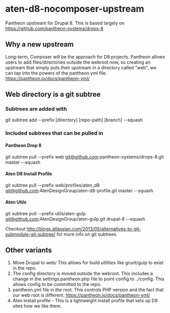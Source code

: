 # aten-d8-nocomposer-upstream
Pantheon upstream for Drupal 8. This is based largely on https://github.com/pantheon-systems/drops-8

## Why a new upstream
Long-term, Composer will be the approach for D8 projects. Pantheon allows users to add files/directories outside the webroot now, so creating an upstream that simply puts their upstream in a directory called "web", we can tap into the powers of the pantheon.yml file. https://pantheon.io/docs/pantheon-yml/

## Web directory is a git subtree

### Subtrees are added with
git subtree add --prefix [directory] [repo-path] [branch] --squash

### Included subtrees that can be pulled in

#### Pantheon Drop 8
git subtree pull --prefix web git@github.com:pantheon-systems/drops-8.git master --squash

#### Aten D8 Install Profile
git subtree pull --prefix web/profiles/aten_d8 git@github.com:AtenDesignGroup/aten-d8-profile.git master --squash

#### Aten Utils
git subtree pull --prefix utils/aten-gulp git@github.com:AtenDesignGroup/aten-gulp.git drupal-8 --squash


Checkout http://blogs.atlassian.com/2013/05/alternatives-to-git-submodule-git-subtree/ for more info on git subtrees.

## Other variants

1. Move Drupal to web/ This allows for build utilities like grunt/gulp to exist in the repo.
2. The config directory is moved outside the webroot. This includes a change in the settings.pantheon.php file to point config to ../config. This allows config to be committed to the repo.
3. pantheon.yml file in the root. This controls PHP version and the fact that our web root is different. https://pantheon.io/docs/pantheon-yml/
4. Aten install profile - This is a lightweight install profile that sets up D8 sites how we like them.

